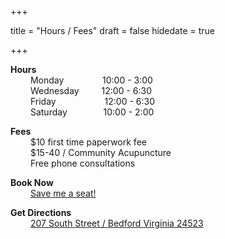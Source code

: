 +++

title = "Hours / Fees"
draft = false
hidedate = true

+++

**Hours**  
&emsp;&emsp; Monday &nbsp;&nbsp;&nbsp;&emsp;&emsp;&emsp;   10:00 - 3:00  
&emsp;&emsp; Wednesday &emsp;&emsp; 12:00 - 6:30  
&emsp;&emsp; Friday  &emsp;&emsp;&emsp;&emsp;&emsp;   12:00 - 6:30  
&emsp;&emsp; Saturday &nbsp;&nbsp;&emsp;&emsp;&emsp; 10:00 - 2:00   

**​​Fees**  
&emsp;&emsp; $10 first time paperwork fee  
&emsp;&emsp; $15-40 / Community Acupuncture  
&emsp;&emsp; Free phone consultations  

**Book Now**  
&emsp;&emsp; [Save me a seat!](https://app.shedul.com/online_bookings/thicket-n-thorn-community-acupuncture-tektawrm)  

**Get Directions**  
&emsp;&emsp; [207 South Street / Bedford Virginia 24523](https://maps.google.com/?saddr=current+location&daddr=207%20South%20Street,%20Bedford,%2024523)